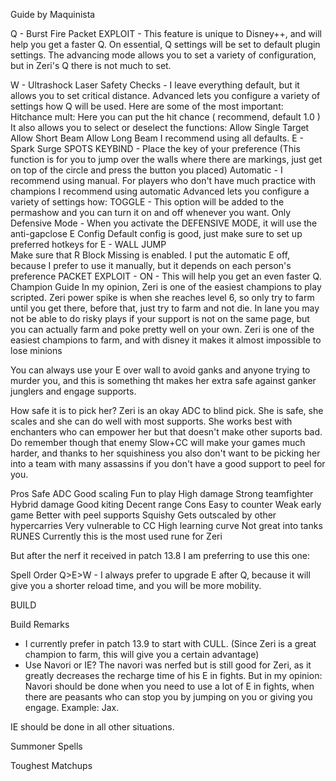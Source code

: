 Guide by Maquinista

 
Q - Burst Fire
Packet EXPLOIT - This feature is unique to Disney++, and will help you get a faster Q.
On essential, Q settings will be set to default plugin settings.
The advancing mode allows you to set a variety of configuration, but in Zeri's Q there is not much to set.
 
W - Ultrashock Laser
Safety Checks -  I leave everything default, but it allows you to set critical distance.
Advanced lets you configure a variety of settings how Q will be used. Here are some of the most important:
Hitchance mult: Here you can put the hit chance ( recommend, default 1.0 )
It also allows you to select or deselect the functions:
Allow Single Target
Allow Short Beam
Allow Long Beam
I recommend using all defaults.
E - Spark Surge
SPOTS KEYBIND - Place the key of your preference (This function is for you to jump over the walls where there are markings, just get on top of the circle and press the button you placed)
Automatic - I recommend using manual. For players who don't have much practice with champions I recommend using automatic
Advanced lets you configure a variety of settings how:
TOGGLE - This option will be added to the permashow and you can turn it on and off whenever you want.
Only Defensive Mode - When you activate the DEFENSIVE MODE, it will use the anti-gapclose E
Config
Default config is good, just make sure to set up preferred hotkeys for E - WALL JUMP  
Make sure that R Block Missing is enabled.
I put the automatic E off, because I prefer to use it manually, but it depends on each person's preference
PACKET EXPLOIT - ON - This will help you get an even faster Q.
Champion Guide
In my opinion, Zeri is one of the easiest champions to play scripted.
Zeri power spike is when she reaches level 6, so only try to farm until you get there, before that, just try to farm and not die.
In lane you may not be able to do risky plays if your support is not on the same page, but you can actually farm and poke pretty well on your own. Zeri is one of the easiest champions to farm, and with disney it makes it almost impossible to lose minions
 
You can always use your E over wall to avoid ganks and anyone trying to murder you, and this is something tht makes her extra safe against ganker junglers and engage supports.
 
How safe it is to pick her?
Zeri is an okay ADC to blind pick. She is safe, she scales and she can do well with most supports. She works best with enchanters who can empower her but that doesn't make other suports bad. Do remember though that enemy Slow+CC will make your games much harder, and thanks to her squishiness you also don't want to be picking her into a team with many assassins if you don't have a good support to peel for you.
 
Pros
Safe ADC
Good scaling
Fun to play
High damage
Strong teamfighter                                                                       
Hybrid damage
Good kiting
Decent range
Cons
Easy to counter
Weak early game
Better with peel supports
Squishy
Gets outscaled by other hypercarries
Very vulnerable to CC
High learning curve
Not great into tanks
RUNES 
Currently this is the most used rune for Zeri                     

But after the nerf it received in patch 13.8 I am preferring to use this one:         

 
Spell Order
Q>E>W - I always prefer to upgrade E after Q, because it will give you a shorter reload time, and you will be more mobility.
 
BUILD

 
Build Remarks 
- I currently prefer in patch 13.9 to start with CULL. (Since Zeri is a great champion to farm, this will give you a certain advantage)
- Use Navori or IE? The navori was nerfed but is still good for Zeri, as it greatly decreases the recharge time of his E in fights.
But in my opinion: 
Navori should be done when you need to use a lot of E in fights, when there are peasants who can stop you by jumping on you or giving you engage. Example: Jax.
 
IE should be done in all other situations.
 
Summoner Spells

 
Toughest Matchups  
